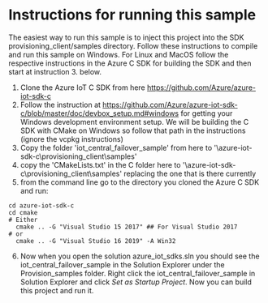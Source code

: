 # Instructions for running this sample

The easiest way to run this sample is to inject this project into the SDK provisioning_client/samples directory.  Follow these instructions to compile and run this sample on Windows.  For Linux and MacOS follow the respective instructions in the Azure C SDK for building the SDK and then start at instruction 3. below.

1. Clone the Azure IoT C SDK from here https://github.com/Azure/azure-iot-sdk-c
2. Follow the instruction at https://github.com/Azure/azure-iot-sdk-c/blob/master/doc/devbox_setup.md#windows for getting your Windows development environment setup.  We will be building the C SDK with CMake on Windows so follow that path in the instructions (ignore the vcpkg instructions)
3. Copy the folder 'iot_central_failover_sample' from here to '<where you cloned the Azure C SDK>\azure-iot-sdk-c\provisioning_client\samples\'
4. copy the 'CMakeLists.txt' in the C folder here to '<where you cloned the Azure C SDK>\azure-iot-sdk-c\provisioning_client\samples\' replacing the one that is there currently
5. from the command line go to the directory you cloned the Azure C SDK and run:

```
cd azure-iot-sdk-c
cd cmake
# Either
  cmake .. -G "Visual Studio 15 2017" ## For Visual Studio 2017
# or
  cmake .. -G "Visual Studio 16 2019" -A Win32
```

6. Now when you open the solution azure_iot_sdks.sln you should see the iot_central_failover_sample in the Solution Explorer under the Provision_samples folder.  Right click the iot_central_failover_sample in Solution Explorer and click *Set as Startup Project*.  Now you can build this project and run it.
